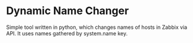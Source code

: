 # Dynamic Name Changer
Simple tool written in python, which changes names of hosts in Zabbix via API. It uses names gathered by system.name key.
